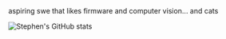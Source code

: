 <div align="left">
aspiring swe that likes firmware and computer vision... and cats

![Stephen's GitHub stats](https://github-readme-stats.vercel.app/api?username=stephenm7777&show_icons=true&theme=radical)
</div>
